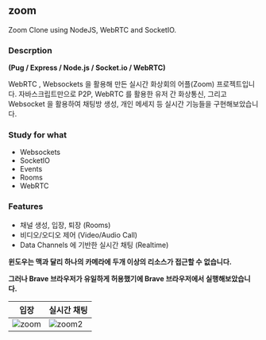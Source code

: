 ## zoom

Zoom Clone using NodeJS, WebRTC and SocketIO.

### Descrption

**(Pug / Express / Node.js / Socket.io / WebRTC)**

WebRTC , Websockets 을 활용해 만든 실시간 화상회의 어플(Zoom) 프로젝트입니다.
자바스크립트만으로 P2P, WebRTC 를 활용한 유저 간 화상통신, 그리고 Websocket 을 활용하여 채팅방 생성, 개인 메세지 등 실시간 기능들을 구현해보았습니다. 

### Study for what 
* Websockets
* SocketIO
* Events
* Rooms
* WebRTC

### Features 
* 채널 생성, 입장, 퇴장 (Rooms)
* 비디오/오디오 제어 (Video/Audio Call)
* Data Channels 에 기반한 실시간 채팅 (Realtime)

**윈도우는 맥과 달리 하나의 카메라에 두개 이상의 리소스가 접근할 수 없습니다.**

**그러나 Brave 브라우저가 유일하게 허용했기에 Brave 브라우저에서 실행해보았습니다.**

|입장|실시간 채팅|
|---|---|
![zoom](https://user-images.githubusercontent.com/95459711/160240360-02ae805a-3b01-4b76-b602-e245230268d5.jpg)|![zoom2](https://user-images.githubusercontent.com/95459711/160240362-baa686d3-7828-4254-b041-8dc7559cdaf8.jpg)





